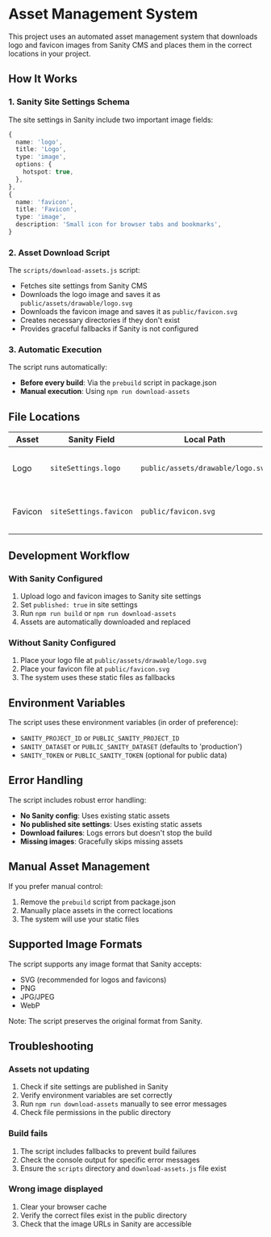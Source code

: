 # Asset Management System

This project uses an automated asset management system that downloads logo and favicon images from Sanity CMS and places them in the correct locations in your project.

## How It Works

### 1. Sanity Site Settings Schema

The site settings in Sanity include two important image fields:

```typescript
{
  name: 'logo',
  title: 'Logo',
  type: 'image',
  options: {
    hotspot: true,
  },
},
{
  name: 'favicon',
  title: 'Favicon',
  type: 'image',
  description: 'Small icon for browser tabs and bookmarks',
}
```

### 2. Asset Download Script

The `scripts/download-assets.js` script:

- Fetches site settings from Sanity CMS
- Downloads the logo image and saves it as `public/assets/drawable/logo.svg`
- Downloads the favicon image and saves it as `public/favicon.svg`
- Creates necessary directories if they don't exist
- Provides graceful fallbacks if Sanity is not configured

### 3. Automatic Execution

The script runs automatically:

- **Before every build**: Via the `prebuild` script in package.json
- **Manual execution**: Using `npm run download-assets`

## File Locations

| Asset | Sanity Field | Local Path | Usage |
|-------|--------------|------------|-------|
| Logo | `siteSettings.logo` | `public/assets/drawable/logo.svg` | Header branding, JSON-LD |
| Favicon | `siteSettings.favicon` | `public/favicon.svg` | Browser icon, meta tags |

## Development Workflow

### With Sanity Configured

1. Upload logo and favicon images to Sanity site settings
2. Set `published: true` in site settings
3. Run `npm run build` or `npm run download-assets`
4. Assets are automatically downloaded and replaced

### Without Sanity Configured

1. Place your logo file at `public/assets/drawable/logo.svg`
2. Place your favicon file at `public/favicon.svg`
3. The system uses these static files as fallbacks

## Environment Variables

The script uses these environment variables (in order of preference):

- `SANITY_PROJECT_ID` or `PUBLIC_SANITY_PROJECT_ID`
- `SANITY_DATASET` or `PUBLIC_SANITY_DATASET` (defaults to 'production')
- `SANITY_TOKEN` or `PUBLIC_SANITY_TOKEN` (optional for public data)

## Error Handling

The script includes robust error handling:

- **No Sanity config**: Uses existing static assets
- **No published site settings**: Uses existing static assets
- **Download failures**: Logs errors but doesn't stop the build
- **Missing images**: Gracefully skips missing assets

## Manual Asset Management

If you prefer manual control:

1. Remove the `prebuild` script from package.json
2. Manually place assets in the correct locations
3. The system will use your static files

## Supported Image Formats

The script supports any image format that Sanity accepts:
- SVG (recommended for logos and favicons)
- PNG
- JPG/JPEG
- WebP

Note: The script preserves the original format from Sanity.

## Troubleshooting

### Assets not updating

1. Check if site settings are published in Sanity
2. Verify environment variables are set correctly
3. Run `npm run download-assets` manually to see error messages
4. Check file permissions in the public directory

### Build fails

1. The script includes fallbacks to prevent build failures
2. Check the console output for specific error messages
3. Ensure the `scripts` directory and `download-assets.js` file exist

### Wrong image displayed

1. Clear your browser cache
2. Verify the correct files exist in the public directory
3. Check that the image URLs in Sanity are accessible 